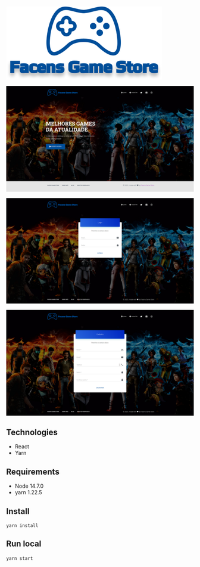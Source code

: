 ![](./src/assets/images/logos/logo-vertical.svg)

![](./docs/prints/print1.png)

![](./docs/prints/print2.png)

![](./docs/prints/print3.png)

## Technologies

- React
- Yarn

## Requirements

- Node 14.7.0
- yarn 1.22.5

## Install

```shell
yarn install
```

## Run local

```shell
yarn start
```